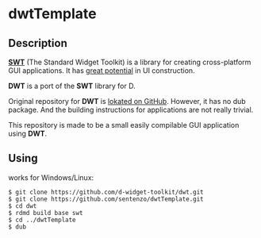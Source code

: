 # dwtTemplate

## Description

[**SWT**](http://www.eclipse.org/swt/) (The Standard Widget Toolkit) is a library for creating cross-platform GUI applications. 
It has [great potential](http://www.java2s.com/Code/Java/SWT-JFace-Eclipse/CatalogSWT-JFace-Eclipse.htm) in UI construction.

**DWT** is a port of the **SWT** library for D.

Original repository for **DWT** is [lokated on GitHub](https://github.com/d-widget-toolkit/dwt). However, it has no dub package. 
And the building instructions for applications are not really trivial.

This repository is made to be a small easily compilable GUI application using **DWT**.

## Using
works for Windows/Linux:

    $ git clone https://github.com/d-widget-toolkit/dwt.git
    $ git clone https://github.com/sentenzo/dwtTemplate.git
    $ cd dwt
    $ rdmd build base swt 
    $ cd ../dwtTemplate
    $ dub
